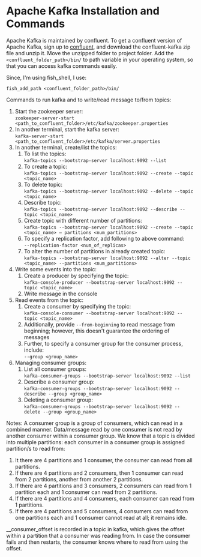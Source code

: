 # **Apache Kafka Installation and Commands**

Apache Kafka is maintained by confluent. To get a confluent version of Apache Kafka, sign up to [confluent](https://www.confluent.io/get-started/), and download the confluent-kafka zip file and unzip it. Move the unzipped folder to project folder. Add the `<confluent_folder_path>/bin/` to path variable in your operating system, so that you can access kafka commands easily.

Since, I'm using fish_shell, I use:

`fish_add_path <confluent_folder_path>/bin/`

Commands to run kafka and to write/read message to/from topics:

1.  Start the zookeeper server:  
    `zookeeper-server-start <path_to_confluent_folder>/etc/kafka/zookeeper.properties`
2.  In another terminal, start the kafka server:  
    `kafka-server-start <path_to_confluent_folder>/etc/kafka/server.properties`
3.  In another terminal, create/list the topics:
    1.  To list the topics:  
        `kafka-topics --bootstrap-server localhost:9092 --list`
    2.  To create a topic:  
        `kafka-topics --bootstrap-server localhost:9092 --create --topic <topic_name>`
    3.  To delete topic:  
        `kafka-topics --bootstrap-server localhost:9092 --delete --topic <topic_name>`
    4.  Describe topic:  
        `kafka-topics --bootstrap-server localhost:9092 --describe --topic <topic_name>`
    5.  Create topic with different number of partitions:  
        `kafka-topics --bootstrap-server localhost:9092 --create --topic <topic_name> – partitions <num_partitions>`
    6.  To specify a replication factor, add following to above command:  
        `--replication-factor <num_of_replicas>`
    7.  To alter the number of partitions in already created topic:  
        `kafka-topics --bootstrap-server localhost:9092 --alter --topic <topic_name> --partitions <num_partitions>`
4.  Write some events into the topic:
    1.  Create a producer by specifying the topic:  
        `kafka-console-producer --bootstrap-server localhost:9092 --topic <topic_name>`
    2.  Write message in the console
5.  Read events from the topic:
    1.  Create a consumer by specifying the topic:  
        `kafka-console-consumer --bootstrap-server localhost:9092 --topic <topic_name>`
    2.  Additionally, provide `--from-beginning` to read message from beginning; however, this doesn't guarantee the ordering of messages
    3.  Further, to specify a consumer group for the consumer process, include:  
        `--group <group_name>`
6.  Managing consumer groups:
    1.  List all consumer groups:  
        `kafka-consumer-groups --bootstrap-server localhost:9092 --list`
    2.  Describe a consumer group:  
        `kafka-consumer-groups --bootstrap-server localhost:9092 --describe --group <group_name>`
    3.  Deleting a consumer group:  
        `kafka-consumer-groups --bootstrap-server localhost:9092 --delete --group <group_name>`

Notes: A consumer group is a group of consumers, which can read in a combined manner. Data/message read by one consumer is not read by another consumer within a consumer group. We know that a topic is divided into multiple partitions: each consumer in a consumer group is assigned partition/s to read from:

1.  It there are 4 partitions and 1 consumer, the consumer can read from all partitions.
2.  If there are 4 partitions and 2 consumers, then 1 consumer can read from 2 partitions, another from another 2 partitions.
3.  If there are 4 partitions and 3 consumers, 2 consumers can read from 1 partition each and 1 consumer can read from 2 partitions.
4.  If there are 4 partitions and 4 consumers, each consumer can read from 1 partitions.
5.  If there are 4 partitions and 5 consumers, 4 consumers can read from one partitions each and 1 consumer cannot read at all; it remains idle.

\_\_consumer_offset is recorded in a topic in kafka, which gives the offset within a partition that a consumer was reading from. In case the consumer fails and then restarts, the consumer knows where to read from using the offset.
